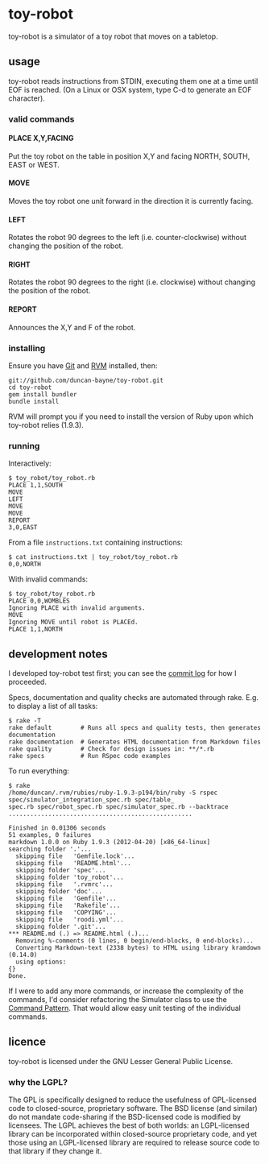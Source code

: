 # toy-robot
toy-robot is a simulator of a toy robot that moves on a tabletop.

## usage
toy-robot reads instructions from STDIN, executing them one at a time until EOF is reached.  (On a Linux or OSX system, type C-d to generate an EOF character).

### valid commands

#### PLACE X,Y,FACING

Put the toy robot on the table in position X,Y and facing NORTH, SOUTH, EAST or WEST.

#### MOVE

Moves the toy robot one unit forward in the direction it is currently facing.

#### LEFT

Rotates the robot 90 degrees to the left (i.e. counter-clockwise) without changing the position of the robot.

#### RIGHT

Rotates the robot 90 degrees to the right (i.e. clockwise) without changing the position of the robot.

#### REPORT

Announces the X,Y and F of the robot.

### installing

Ensure you have [Git](http://git-scm.com/downloads) and [RVM](https://rvm.io/rvm/install/) installed, then:

    git://github.com/duncan-bayne/toy-robot.git
    cd toy-robot
    gem install bundler
    bundle install

RVM will prompt you if you need to install the version of Ruby upon which toy-robot relies (1.9.3).

### running

Interactively:

    $ toy_robot/toy_robot.rb 
    PLACE 1,1,SOUTH
    MOVE
    LEFT
    MOVE
    MOVE
    REPORT
    3,0,EAST

From a file `instructions.txt` containing instructions:

    $ cat instructions.txt | toy_robot/toy_robot.rb 
    0,0,NORTH

With invalid commands:

    $ toy_robot/toy_robot.rb 
    PLACE 0,0,WOMBLES
    Ignoring PLACE with invalid arguments.
    MOVE
    Ignoring MOVE until robot is PLACEd.
    PLACE 1,1,NORTH

## development notes

I developed toy-robot test first; you can see the [commit log](https://github.com/duncan-bayne/toy-robot/commits/master) for how I proceeded.

Specs, documentation and quality checks are automated through rake.  E.g. to display a list of all tasks:

    $ rake -T
    rake default        # Runs all specs and quality tests, then generates documentation
    rake documentation  # Generates HTML documentation from Markdown files
    rake quality        # Check for design issues in: **/*.rb
    rake specs          # Run RSpec code examples

To run everything:

    $ rake
    /home/duncan/.rvm/rubies/ruby-1.9.3-p194/bin/ruby -S rspec spec/simulator_integration_spec.rb spec/table_
    spec.rb spec/robot_spec.rb spec/simulator_spec.rb --backtrace                                           
    ...................................................
     
    Finished in 0.01306 seconds
    51 examples, 0 failures
    markdown 1.0.0 on Ruby 1.9.3 (2012-04-20) [x86_64-linux]
    searching folder '.'...
      skipping file   'Gemfile.lock'...
      skipping file   'README.html'...
      skipping folder 'spec'...
      skipping folder 'toy_robot'...
      skipping file   '.rvmrc'...
      skipping folder 'doc'...
      skipping file   'Gemfile'...
      skipping file   'Rakefile'...
      skipping file   'COPYING'...
      skipping file   'roodi.yml'...
      skipping folder '.git'...
    *** README.md (.) => README.html (.)...
      Removing %-comments (0 lines, 0 begin/end-blocks, 0 end-blocks)...
      Converting Markdown-text (2338 bytes) to HTML using library kramdown (0.14.0)
      using options:
    {}
    Done.

If I were to add any more commands, or increase the complexity of the commands, I'd consider refactoring the Simulator class to use the [Command Pattern](http://en.wikipedia.org/wiki/Command_pattern).  That would allow easy unit testing of the individual commands.

## licence
toy-robot is licensed under the GNU Lesser General Public License.

### why the LGPL?
The GPL is specifically designed to reduce the usefulness of GPL-licensed code to closed-source, proprietary software. The BSD license (and similar) do not mandate code-sharing if the BSD-licensed code is modified by licensees. The LGPL achieves the best of both worlds: an LGPL-licensed library can be incorporated within closed-source proprietary code, and yet those using an LGPL-licensed library are required to release source code to that library if they change it.
